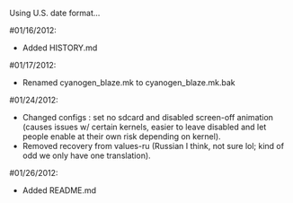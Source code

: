 Using U.S. date format...

#01/16/2012:
* Added HISTORY.md

#01/17/2012:
* Renamed cyanogen_blaze.mk to cyanogen_blaze.mk.bak

#01/24/2012:
* Changed configs : set no sdcard and disabled screen-off animation (causes issues w/ certain kernels, easier to leave disabled and let people enable at their own risk depending on kernel).
* Removed recovery from values-ru (Russian I think, not sure lol; kind of odd we only have one translation).

#01/26/2012:
* Added README.md
